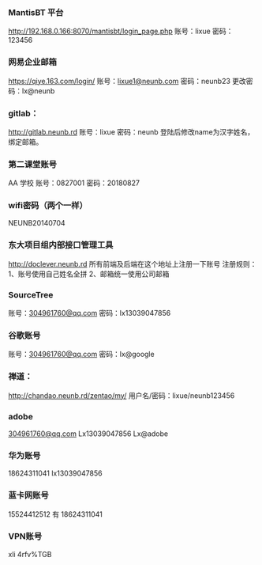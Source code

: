 ### MantisBT 平台
http://192.168.0.166:8070/mantisbt/login_page.php
账号：lixue
密码：123456

### 网易企业邮箱
https://qiye.163.com/login/
账号：lixue1@neunb.com
密码：neunb23
更改密码：lx@neunb


### gitlab：
http://gitlab.neunb.rd
账号：lixue
密码：neunb
登陆后修改name为汉字姓名，绑定邮箱。

### 第二课堂账号
AA 学校
账号：0827001
密码：20180827

### wifi密码（两个一样）
NEUNB20140704

### 东大项目组内部接口管理工具
http://doclever.neunb.rd
所有前端及后端在这个地址上注册一下账号
注册规则：1、账号使用自己姓名全拼
         2、邮箱统一使用公司邮箱

### SourceTree
账号：304961760@qq.com
密码：lx13039047856

### 谷歌账号
账号：304961760@qq.com
密码：lx@google


### 禅道：
http://chandao.neunb.rd/zentao/my/
用户名/密码：lixue/neunb123456

### adobe
304961760@qq.com
Lx13039047856
Lx@adobe

### 华为账号
18624311041
lx13039047856

### 蓝卡网账号
15524412512 有
18624311041 

### VPN账号
xli 4rfv%TGB 




